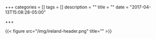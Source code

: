 +++
categories = []
tags = []
description = ""
title = ""
date = "2017-04-13T15:08:28-05:00"

+++

{{< figure src="/img/ireland-header.png" title="" >}}
